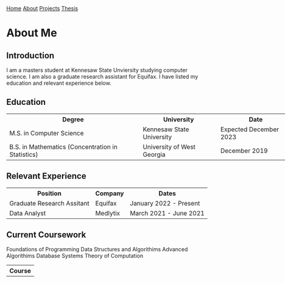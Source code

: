 <html lang="en"> 
<link href="main.css" rel="stylesheet">
<div class="topnav">
  <a href="https://tuckeryazdani.github.io/MyWebsite/">Home</a>
  <a class="active" href="about.html">About</a>
  <a href="projects.html">Projects</a>
  <a href="thesis.html">Thesis</a>
</div>
  <style>
table, th, td {
 border: 0px;
}
</style>
<head>
<h1> About Me </h1>
</head>
<body>
  <link href="main.css" rel="stylesheet">
  <h2>Introduction</h2>
  <p> I am a masters student at Kennesaw State Unviersity studying computer science. I am also a graduate research assistant for Equifax. I have listed my education and relevant experience below. </p>
    <h2> Education </h2>
    <table style="width:150%">
  <tr>
    <th>Degree</th>
    <th>University</th>
    <th>Date</th>
  </tr>
  <tr>
    <td>M.S. in Computer Science</td>
    <td>Kennesaw State University</td>
    <td>Expected December 2023</td>
  </tr>
  <tr>
    <td>B.S. in Mathematics (Concentration in Statistics) </td>
    <td>University of West Georgia</td>
    <td>December 2019</td>
  </tr>
</table>
    <h2>Relevant Experience</h2>
<table style="width:150%">
  <tr>
    <th>Position</th>
    <th>Company</th>
    <th>Dates</th>
  </tr>
  <tr>
    <td>Graduate Research Assitant</td>
    <td>Equifax</td>
    <td>January 2022 - Present </td>
  </tr>
  <tr>
    <td>Data Analyst</td>
    <td>Medlytix</td>
    <td>March 2021 - June 2021</td>
  </tr>
</table>
 
  <h2> Current Coursework </h2>
  <table>
    <th> Course </th>
    <tr> Foundations of Programming </tr>
    <tr> Data Structures and Algorithims </tr>
    <tr> Advanced Algorithims </tr>
    <tr> Database Systems </tr>
    <tr> Theory of Computation </tr>
  </table>
